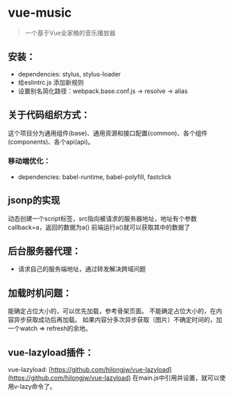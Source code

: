 # vue-music

> 一个基于Vue全家桶的音乐播放器

## 安装：
* dependencies: stylus, stylus-loader
* 给eslintrc.js 添加新规则
* 设置别名简化路径：webpack.base.conf.js -> resolve -> alias

## 关于代码组织方式：
这个项目分为通用组件(base)、通用资源和接口配置(common)、各个组件(components)、各个api(api)。

### 移动端优化：
* dependencies: babel-runtime, babel-polyfill, fastclick

## jsonp的实现
动态创建一个script标签，src指向被请求的服务器地址，地址有个参数callback=a，返回的数据为a()
前端运行a()就可以获取其中的数据了

## 后台服务器代理：
* 请求自己的服务端地址，通过转发解决跨域问题

## 加载时机问题：
能确定占位大小的，可以优先加载，参考骨架页面。
不能确定占位大小的，在内容异步获取成功后再加载。
如果内容分多次异步获取（图片）不确定时间的，加一个watch => refresh的余地。

## vue-lazyload插件：
vue-lazyload: [https://github.com/hilongjw/vue-lazyload](https://github.com/hilongjw/vue-lazyload)
在main.js中引用并设置，就可以使用v-lazy命令了。
